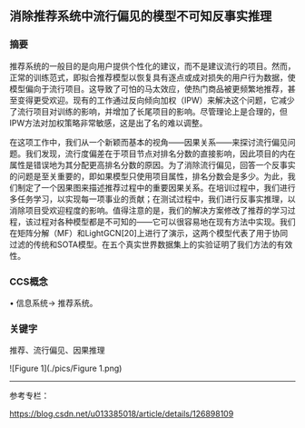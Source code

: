 ## 消除推荐系统中流行偏见的模型不可知反事实推理

### 摘要

推荐系统的一般目的是向用户提供个性化的建议，而不是建议流行的项目。然而，正常的训练范式，即拟合推荐模型以恢复具有逐点或成对损失的用户行为数据，使模型偏向于流行项目。这导致了可怕的马太效应，使热门商品被更频繁地推荐，甚至变得更受欢迎。现有的工作通过反向倾向加权（IPW）来解决这个问题，它减少了流行项目对训练的影响，并增加了长尾项目的影响。尽管理论上是合理的，但IPW方法对加权策略非常敏感，这是出了名的难以调整。

在这项工作中，我们从一个新颖而基本的视角——因果关系——来探讨流行偏见问题。我们发现，流行度偏差在于项目节点对排名分数的直接影响，因此项目的内在属性是错误地为其分配更高排名分数的原因。为了消除流行偏见，回答一个反事实的问题是至关重要的，即如果模型只使用项目属性，排名分数会是多少。为此，我们制定了一个因果图来描述推荐过程中的重要因果关系。在培训过程中，我们进行多任务学习，以实现每一项事业的贡献；在测试过程中，我们进行反事实推理，以消除项目受欢迎程度的影响。值得注意的是，我们的解决方案修改了推荐的学习过程，该过程对各种模型都是不可知的——它可以很容易地在现有方法中实现。我们在矩阵分解（MF）和LightGCN[20]上进行了演示，这两个模型代表了用于协同过滤的传统和SOTA模型。在五个真实世界数据集上的实验证明了我们方法的有效性。

### CCS概念

• 信息系统→ 推荐系统。

### 关键字

推荐、流行偏见、因果推理

![Figure 1](./pics/Figure 1.png)







---

参考专栏：

https://blog.csdn.net/u013385018/article/details/126898109





















